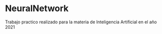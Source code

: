 # NeuralNetwork
Trabajo practico realizado para la materia de Inteligencia Artificial en el año 2021
